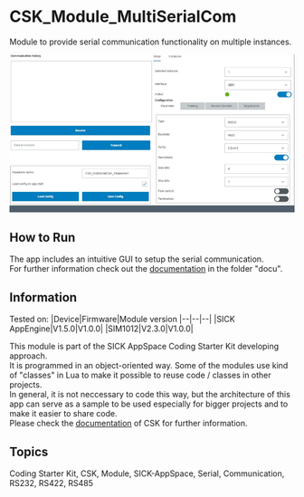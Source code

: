 # CSK_Module_MultiSerialCom

Module to provide serial communication functionality on multiple instances.  

![](./docu/media/UI_Screenshot.png)

## How to Run
The app includes an intuitive GUI to setup the serial communication.  
For further information check out the [documentation](https://raw.githack.com/golluroSICKAG/CSK_Module_MultiSerialCom/main/docu/CSK_Module_MultiSerialCom.html) in the folder "docu".  

## Information

Tested on:
|Device|Firmware|Module version
|--|--|--|
|SICK AppEngine|V1.5.0|V1.0.0|
|SIM1012|V2.3.0|V1.0.0|

This module is part of the SICK AppSpace Coding Starter Kit developing approach.  
It is programmed in an object-oriented way. Some of the modules use kind of "classes" in Lua to make it possible to reuse code / classes in other projects.  
In general, it is not neccessary to code this way, but the architecture of this app can serve as a sample to be used especially for bigger projects and to make it easier to share code.  
Please check the [documentation](https://github.com/SICKAppSpaceCodingStarterKit/.github/blob/main/docu/SICKAppSpaceCodingStarterKit_Documentation.md) of CSK for further information.  

## Topics

Coding Starter Kit, CSK, Module, SICK-AppSpace, Serial, Communication, RS232, RS422, RS485
